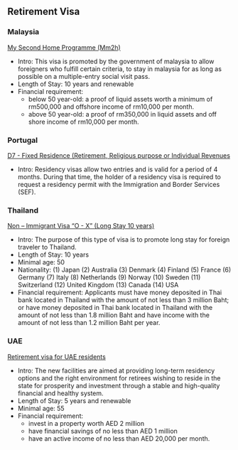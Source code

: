 ## Retirement Visa

### Malaysia

[My Second Home Programme (Mm2h)](https://www.malaysia.gov.my/portal/content/15167)

- Intro: This visa is promoted by the government of malaysia to allow foreigners who fulfill certain criteria, to stay in malaysia for as long as possible on a multiple-entry social visit pass.
- Length of Stay: 10 years and renewable
- Financial requirement:
  - below 50 year-old: a proof of liquid assets worth a minimum of rm500,000 and offshore income of rm10,000 per month.
  - above 50 year-old: a proof of rm350,000 in liquid assets and off shore income of rm10,000 per month.

### Portugal

[D7 - Fixed Residence (Retirement, Religious purpose or Individual Revenues](https://vistos.mne.gov.pt/en/national-visas/general-information/type-of-visa#fixed-residency)

- Intro: Residency visas allow two entries and is valid for a period of 4 months. During that time, the holder of a residency visa is required to request a residency permit with the Immigration and Border Services (SEF).

### Thailand

[Non – Immigrant Visa “O - X” (Long Stay 10 years)](https://consular.mfa.go.th/th/content/80938-non-–-immigrant-visa-“o-x”-(long-stay-10-years))

- Intro: The purpose of this type of visa is to promote long stay for foreign traveler to Thailand.
- Length of Stay: 10 years
- Minimal age: 50
- Nationality: (1) Japan (2) Australia (3) Denmark (4) Finland (5) France (6) Germany (7) Italy (8) Netherlands (9) Norway (10) Sweden (11) Switzerland (12) United Kingdom (13) Canada (14) USA
- Financial requirement: Applicants must have money deposited in Thai bank located in Thailand with the amount of not less than 3 million Baht; or have money deposited in Thai bank located in Thailand with the amount of not less than 1.8 million Baht and have income with the amount of not less than 1.2 million Baht per year.

### UAE

[Retirement visa for UAE residents](https://u.ae/en/information-and-services/visa-and-emirates-id/types-of-visa/retirement-visa-for-uae-residents)

- Intro: The new facilities are aimed at providing long-term residency options and the right environment for retirees wishing to reside in the state for prosperity and investment through a stable and high-quality financial and healthy system.
- Length of Stay: 5 years and renewable
- Minimal age: 55
- Financial requirement:
  - invest in a property worth AED 2 million
  - have financial savings of no less than AED 1 million
  - have an active income of no less than AED 20,000 per month.
